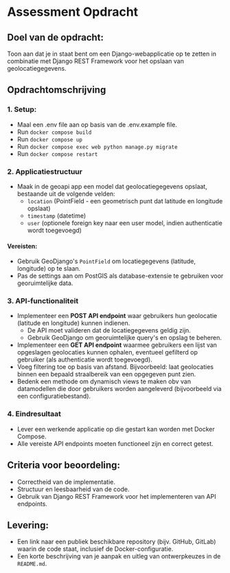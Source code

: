 # Assessment Opdracht

## Doel van de opdracht:
Toon aan dat je in staat bent om een Django-webapplicatie op te zetten in combinatie met Django REST Framework voor het opslaan van geolocatiegegevens. 

## Opdrachtomschrijving

### 1. Setup:
- Maal een .env file aan op basis van de .env.example file.
- Run `docker compose build`
- Run `docker compose up`
- Run `docker compose exec web python manage.py migrate`
- Run `docker compose restart`


### 2. Applicatiestructuur
- Maak in de geoapi app een model dat geolocatiegegevens opslaat, bestaande uit de volgende velden:
  - `location` (PointField - een geometrisch punt dat latitude en longitude opslaat)
  - `timestamp` (datetime)
  - `user` (optionele foreign key naar een user model, indien authenticatie wordt toegevoegd)

#### Vereisten:
- Gebruik GeoDjango's `PointField` om locatiegegevens (latitude, longitude) op te slaan.
- Pas de settings aan om PostGIS als database-extensie te gebruiken voor georuimtelijke data.

### 3. API-functionaliteit
- Implementeer een **POST API endpoint** waar gebruikers hun geolocatie (latitude en longitude) kunnen indienen.
  - De API moet valideren dat de locatiegegevens geldig zijn.
  - Gebruik GeoDjango om georuimtelijke query's en opslag te beheren.
- Implementeer een **GET API endpoint** waarmee gebruikers een lijst van opgeslagen geolocaties kunnen ophalen, eventueel gefilterd op gebruiker (als authenticatie wordt toegevoegd).
- Voeg filtering toe op basis van afstand. Bijvoorbeeld: laat geolocaties binnen een bepaald straalbereik van een opgegeven punt zien.
- Bedenk een methode om dynamisch views te maken obv van datamodellen die door gebruikers worden aangeleverd (bijvoorbeeld via een configuratiebestand).

### 4. Eindresultaat
- Lever een werkende applicatie op die gestart kan worden met Docker Compose.
- Alle vereiste API endpoints moeten functioneel zijn en correct getest.

## Criteria voor beoordeling:
- Correctheid van de implementatie.
- Structuur en leesbaarheid van de code.
- Gebruik van Django REST Framework voor het implementeren van API endpoints.

## Levering:
- Een link naar een publiek beschikbare repository (bijv. GitHub, GitLab) waarin de code staat, inclusief de Docker-configuratie.
- Een korte beschrijving van je aanpak en uitleg van ontwerpkeuzes in de `README.md`.
